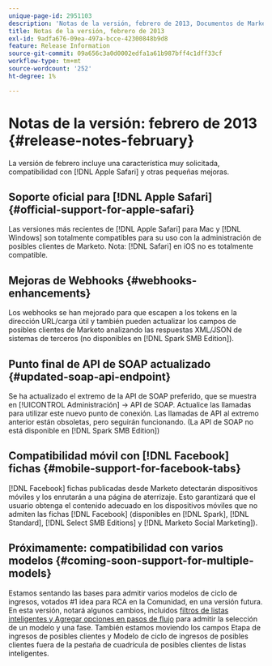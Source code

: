 ```yaml
---
unique-page-id: 2951103
description: 'Notas de la versión, febrero de 2013, Documentos de Marketo: documentación del producto'
title: Notas de la versión, febrero de 2013
exl-id: 9adfa676-09ea-497a-bcce-42300848b9d8
feature: Release Information
source-git-commit: 09a656c3a0d0002edfa1a61b987bff4c1dff33cf
workflow-type: tm+mt
source-wordcount: '252'
ht-degree: 1%

---
```


# Notas de la versión: febrero de 2013 {#release-notes-february}

La versión de febrero incluye una característica muy solicitada, compatibilidad con [!DNL Apple Safari] y otras pequeñas mejoras.

## Soporte oficial para [!DNL Apple Safari] {#official-support-for-apple-safari}

Las versiones más recientes de [!DNL Apple Safari] para Mac y [!DNL Windows] son totalmente compatibles para su uso con la administración de posibles clientes de Marketo. Nota: [!DNL Safari] en iOS no es totalmente compatible.

## Mejoras de Webhooks {#webhooks-enhancements}

Los webhooks se han mejorado para que escapen a los tokens en la dirección URL/carga útil y también pueden actualizar los campos de posibles clientes de Marketo analizando las respuestas XML/JSON de sistemas de terceros (no disponibles en [!DNL Spark SMB Edition]).

## Punto final de API de SOAP actualizado {#updated-soap-api-endpoint}

Se ha actualizado el extremo de la API de SOAP preferido, que se muestra en [!UICONTROL Administración] -> API de SOAP. Actualice las llamadas para utilizar este nuevo punto de conexión. Las llamadas de API al extremo anterior están obsoletas, pero seguirán funcionando. (La API de SOAP no está disponible en [!DNL Spark SMB Edition])

## Compatibilidad móvil con [!DNL Facebook] fichas {#mobile-support-for-facebook-tabs}

[!DNL Facebook] fichas publicadas desde Marketo detectarán dispositivos móviles y los enrutarán a una página de aterrizaje. Esto garantizará que el usuario obtenga el contenido adecuado en los dispositivos móviles que no admiten las fichas [!DNL Facebook] (disponibles en [!DNL Spark], [!DNL Standard], [!DNL Select SMB Editions] y [!DNL Marketo Social Marketing]).

## Próximamente: compatibilidad con varios modelos {#coming-soon-support-for-multiple-models}

Estamos sentando las bases para admitir varios modelos de ciclo de ingresos, votados #1 idea para RCA en la Comunidad, en una versión futura. En esta versión, notará algunos cambios, incluidos [filtros de listas inteligentes y Agregar opciones en pasos de flujo](/help/marketo/product-docs/reporting/revenue-cycle-analytics/revenue-cycle-models/find-all-leads-in-a-revenue-cycle-model.md) para admitir la selección de un modelo y una fase. También estamos moviendo los campos Etapa de ingresos de posibles clientes y Modelo de ciclo de ingresos de posibles clientes fuera de la pestaña de cuadrícula de posibles clientes de listas inteligentes.
